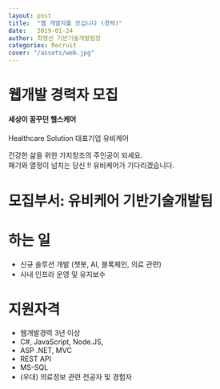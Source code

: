 ```yaml
---
layout: post
title:  "웹 개발자를 모십니다 (경력)"
date:   2019-01-24
author: 최명선 기반기술개발팀장
categories: Recruit
cover: "/assets/web.jpg"
---
```


# 웹개발 경력자 모집
#### 세상이 꿈꾸던 헬스케어
Healthcare Solution 대표기업 유비케어

건강한 삶을 위한 가치창조의 주인공이 되세요.  
패기와 열정이 넘치는 당신 !! 유비케어가 기다리겠습니다.

# 모집부서: 유비케어 기반기술개발팀

# 하는 일
- 신규 솔루션 개발 (챗봇, AI, 블록체인, 의료 관련)
- 사내 인프라 운영 및 유지보수

# 지원자격
- 웹개발경력 3년 이상
- C#, JavaScript, Node.JS,
- ASP .NET,  MVC
- REST API
- MS-SQL
- (우대) 의료정보 관련 전공자 및 경험자

